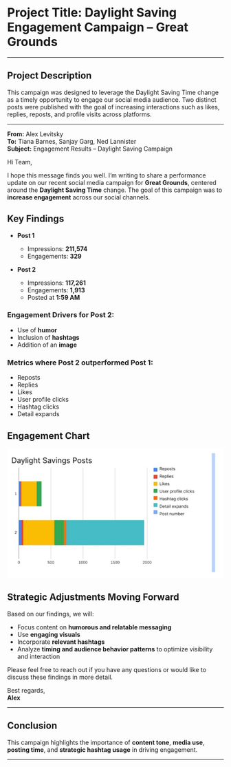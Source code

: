 # Project Title: Daylight Saving Engagement Campaign – Great Grounds

---

## Project Description

This campaign was designed to leverage the Daylight Saving Time change as a timely opportunity to engage our social media audience. Two distinct posts were published with the goal of increasing interactions such as likes, replies, reposts, and profile visits across platforms.

---

**From:** Alex Levitsky  
**To:** Tiana Barnes, Sanjay Garg, Ned Lannister  
**Subject:** Engagement Results – Daylight Saving Campaign  


Hi Team,

I hope this message finds you well. I’m writing to share a performance update on our recent social media campaign for **Great Grounds**, centered around the **Daylight Saving Time** change. The goal of this campaign was to **increase engagement** across our social channels.


## Key Findings

- **Post 1**
  - Impressions: **211,574**
  - Engagements: **329**

- **Post 2**
  - Impressions: **117,261**
  - Engagements: **1,913**
  - Posted at **1:59 AM**

### Engagement Drivers for Post 2:
- Use of **humor**
- Inclusion of **hashtags**
- Addition of an **image**

### Metrics where Post 2 outperformed Post 1:
- Reposts  
- Replies  
- Likes  
- User profile clicks  
- Hashtag clicks  
- Detail expands  


## Engagement Chart

![Social media report email image](https://github.com/aminbiography/Google-Digital-Marketing---E-commerce-Professional-Certificate/blob/6ed55dec5de25d96508e8d792e72136960df1bf1/bar-graph-chart-image/Activity%3A%20Social%20media%20report%20email%20image.jpg?raw=true)

## Strategic Adjustments Moving Forward

Based on our findings, we will:

- Focus content on **humorous and relatable messaging**
- Use **engaging visuals**
- Incorporate **relevant hashtags**
- Analyze **timing and audience behavior patterns** to optimize visibility and interaction


Please feel free to reach out if you have any questions or would like to discuss these findings in more detail.

Best regards,  
**Alex**

---

## Conclusion

This campaign highlights the importance of **content tone**, **media use**, **posting time**, and **strategic hashtag usage** in driving engagement.


---
